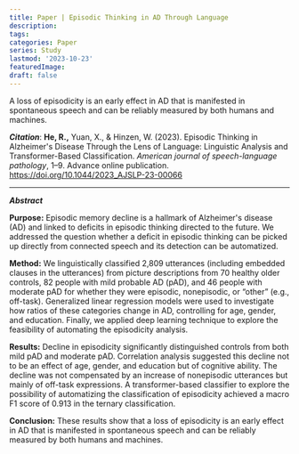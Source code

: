 ```yaml
---
title: Paper | Episodic Thinking in AD Through Language
description:
tags:
categories: Paper
series: Study
lastmod: '2023-10-23'
featuredImage:
draft: false
---
```

A loss of episodicity is an early effect in AD that is manifested in spontaneous speech and can be reliably measured by both humans and machines.

<!--more-->

_**Citation**_: **He, R.,** Yuan, X., & Hinzen, W. (2023). Episodic Thinking in Alzheimer's Disease Through the Lens of Language: Linguistic Analysis and Transformer-Based Classification. *American journal of speech-language pathology*, 1–9. Advance online publication. https://doi.org/10.1044/2023_AJSLP-23-00066

---

_**Abstract**_

**Purpose:** Episodic memory decline is a hallmark of Alzheimer's disease (AD) and linked to deficits in episodic thinking directed to the future. We addressed the question whether a deficit in episodic thinking can be picked up directly from connected speech and its detection can be automatized. 

**Method:** We linguistically classified 2,809 utterances (including embedded clauses in the utterances) from picture descriptions from 70 healthy older controls, 82 people with mild probable AD (pAD), and 46 people with moderate pAD for whether they were episodic, nonepisodic, or “other” (e.g., off-task). Generalized linear regression models were used to investigate how ratios of these categories change in AD, controlling for age, gender, and education. Finally, we applied deep learning technique to explore the feasibility of automating the episodicity analysis. 

**Results:** Decline in episodicity significantly distinguished controls from both mild pAD and moderate pAD. Correlation analysis suggested this decline not to be an effect of age, gender, and education but of cognitive ability. The decline was not compensated by an increase of nonepisodic utterances but mainly of off-task expressions. A transformer-based classifier to explore the possibility of automatizing the classification of episodicity achieved a macro F1 score of 0.913 in the ternary classification. 

**Conclusion:** These results show that a loss of episodicity is an early effect in AD that is manifested in spontaneous speech and can be reliably measured by both humans and machines.

